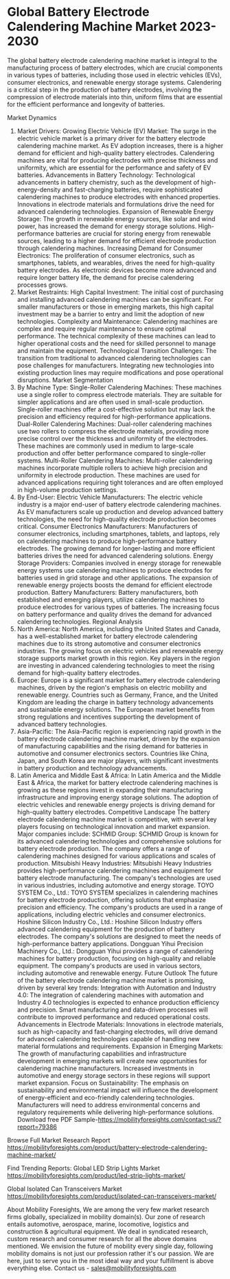 # Global Battery Electrode Calendering Machine Market 2023-2030
The global battery electrode calendering machine market is integral to the manufacturing process of battery electrodes, which are crucial components in various types of batteries, including those used in electric vehicles (EVs), consumer electronics, and renewable energy storage systems. Calendering is a critical step in the production of battery electrodes, involving the compression of electrode materials into thin, uniform films that are essential for the efficient performance and longevity of batteries.

Market Dynamics
1. Market Drivers:
Growing Electric Vehicle (EV) Market: The surge in the electric vehicle market is a primary driver for the battery electrode calendering machine market. As EV adoption increases, there is a higher demand for efficient and high-quality battery electrodes. Calendering machines are vital for producing electrodes with precise thickness and uniformity, which are essential for the performance and safety of EV batteries.
Advancements in Battery Technology: Technological advancements in battery chemistry, such as the development of high-energy-density and fast-charging batteries, require sophisticated calendering machines to produce electrodes with enhanced properties. Innovations in electrode materials and formulations drive the need for advanced calendering technologies.
Expansion of Renewable Energy Storage: The growth in renewable energy sources, like solar and wind power, has increased the demand for energy storage solutions. High-performance batteries are crucial for storing energy from renewable sources, leading to a higher demand for efficient electrode production through calendering machines.
Increasing Demand for Consumer Electronics: The proliferation of consumer electronics, such as smartphones, tablets, and wearables, drives the need for high-quality battery electrodes. As electronic devices become more advanced and require longer battery life, the demand for precise calendering processes grows.
2. Market Restraints:
High Capital Investment: The initial cost of purchasing and installing advanced calendering machines can be significant. For smaller manufacturers or those in emerging markets, this high capital investment may be a barrier to entry and limit the adoption of new technologies.
Complexity and Maintenance: Calendering machines are complex and require regular maintenance to ensure optimal performance. The technical complexity of these machines can lead to higher operational costs and the need for skilled personnel to manage and maintain the equipment.
Technological Transition Challenges: The transition from traditional to advanced calendering technologies can pose challenges for manufacturers. Integrating new technologies into existing production lines may require modifications and pose operational disruptions.
Market Segmentation
1. By Machine Type:
Single-Roller Calendering Machines: These machines use a single roller to compress electrode materials. They are suitable for simpler applications and are often used in small-scale production. Single-roller machines offer a cost-effective solution but may lack the precision and efficiency required for high-performance applications.
Dual-Roller Calendering Machines: Dual-roller calendering machines use two rollers to compress the electrode materials, providing more precise control over the thickness and uniformity of the electrodes. These machines are commonly used in medium to large-scale production and offer better performance compared to single-roller systems.
Multi-Roller Calendering Machines: Multi-roller calendering machines incorporate multiple rollers to achieve high precision and uniformity in electrode production. These machines are used for advanced applications requiring tight tolerances and are often employed in high-volume production settings.
2. By End-User:
Electric Vehicle Manufacturers: The electric vehicle industry is a major end-user of battery electrode calendering machines. As EV manufacturers scale up production and develop advanced battery technologies, the need for high-quality electrode production becomes critical.
Consumer Electronics Manufacturers: Manufacturers of consumer electronics, including smartphones, tablets, and laptops, rely on calendering machines to produce high-performance battery electrodes. The growing demand for longer-lasting and more efficient batteries drives the need for advanced calendering solutions.
Energy Storage Providers: Companies involved in energy storage for renewable energy systems use calendering machines to produce electrodes for batteries used in grid storage and other applications. The expansion of renewable energy projects boosts the demand for efficient electrode production.
Battery Manufacturers: Battery manufacturers, both established and emerging players, utilize calendering machines to produce electrodes for various types of batteries. The increasing focus on battery performance and quality drives the demand for advanced calendering technologies.
Regional Analysis
1. North America:
North America, including the United States and Canada, has a well-established market for battery electrode calendering machines due to its strong automotive and consumer electronics industries. The growing focus on electric vehicles and renewable energy storage supports market growth in this region. Key players in the region are investing in advanced calendering technologies to meet the rising demand for high-quality battery electrodes.
2. Europe:
Europe is a significant market for battery electrode calendering machines, driven by the region's emphasis on electric mobility and renewable energy. Countries such as Germany, France, and the United Kingdom are leading the charge in battery technology advancements and sustainable energy solutions. The European market benefits from strong regulations and incentives supporting the development of advanced battery technologies.
3. Asia-Pacific:
The Asia-Pacific region is experiencing rapid growth in the battery electrode calendering machine market, driven by the expansion of manufacturing capabilities and the rising demand for batteries in automotive and consumer electronics sectors. Countries like China, Japan, and South Korea are major players, with significant investments in battery production and technology advancements.
4. Latin America and Middle East & Africa:
In Latin America and the Middle East & Africa, the market for battery electrode calendering machines is growing as these regions invest in expanding their manufacturing infrastructure and improving energy storage solutions. The adoption of electric vehicles and renewable energy projects is driving demand for high-quality battery electrodes.
Competitive Landscape
The battery electrode calendering machine market is competitive, with several key players focusing on technological innovation and market expansion. Major companies include:
SCHMID Group: SCHMID Group is known for its advanced calendering technologies and comprehensive solutions for battery electrode production. The company offers a range of calendering machines designed for various applications and scales of production.
Mitsubishi Heavy Industries: Mitsubishi Heavy Industries provides high-performance calendering machines and equipment for battery electrode manufacturing. The company's technologies are used in various industries, including automotive and energy storage.
TOYO SYSTEM Co., Ltd.: TOYO SYSTEM specializes in calendering machines for battery electrode production, offering solutions that emphasize precision and efficiency. The company's products are used in a range of applications, including electric vehicles and consumer electronics.
Hoshine Silicon Industry Co., Ltd.: Hoshine Silicon Industry offers advanced calendering equipment for the production of battery electrodes. The company's solutions are designed to meet the needs of high-performance battery applications.
Dongguan Yihui Precision Machinery Co., Ltd.: Dongguan Yihui provides a range of calendering machines for battery production, focusing on high-quality and reliable equipment. The company's products are used in various sectors, including automotive and renewable energy.
Future Outlook
The future of the battery electrode calendering machine market is promising, driven by several key trends:
Integration with Automation and Industry 4.0: The integration of calendering machines with automation and Industry 4.0 technologies is expected to enhance production efficiency and precision. Smart manufacturing and data-driven processes will contribute to improved performance and reduced operational costs.
Advancements in Electrode Materials: Innovations in electrode materials, such as high-capacity and fast-charging electrodes, will drive demand for advanced calendering technologies capable of handling new material formulations and requirements.
Expansion in Emerging Markets: The growth of manufacturing capabilities and infrastructure development in emerging markets will create new opportunities for calendering machine manufacturers. Increased investments in automotive and energy storage sectors in these regions will support market expansion.
Focus on Sustainability: The emphasis on sustainability and environmental impact will influence the development of energy-efficient and eco-friendly calendering technologies. Manufacturers will need to address environmental concerns and regulatory requirements while delivering high-performance solutions.
Download free PDF Sample-https://mobilityforesights.com/contact-us/?report=79386



Browse Full Market Research Report 
https://mobilityforesights.com/product/battery-electrode-calendering-machine-market/


Find Trending Reports:
Global LED Strip Lights Market 
https://mobilityforesights.com/product/led-strip-lights-market/

Global Isolated Can Transceivers Market 
https://mobilityforesights.com/product/isolated-can-transceivers-market/





About Mobility Foresights,
We are among the very few market research firms globally, specialized in mobility domain(s). Our zone of research entails automotive, aerospace, marine, locomotive, logistics and construction & agricultural equipment. We deal in syndicated research, custom research and consumer research for all the above domains mentioned.
We envision the future of mobility every single day, following mobility domains is not just our profession rather it's our passion. We are here, just to serve you in the most ideal way and your fulfillment is above everything else. Contact us -  sales@mobilityforesights.com 
